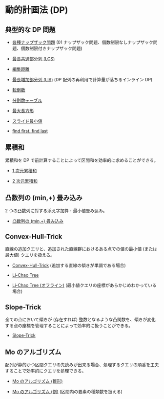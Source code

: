 # 動的計画法 (DP)

## 典型的な DP 問題

- [各種ナップザック問題](Knapsack.hpp) (01 ナップザック問題、個数制限なしナップザック問題、個数制限付きナップザック問題)

- [最長共通部分列 (LCS)](Longest_Common_Subsequence.hpp)

- [編集距離](Edit_Distance.hpp)

- [最長増加部分列 (LIS)](Longest_Increasing_Subsequence.hpp) (DP 配列の再利用で計算量が落ちるインライン DP)

- [転倒数](Inversion_Number.hpp)

- [分割数テーブル](Partition_Number.hpp)

- [最大長方形](Largest_Rectangle.hpp)

- [スライド最小値](Slide_Min.hpp)

- [find first, find last](Find_First_Last.hpp)

## 累積和

累積和を DP で前計算することによって区間和を効率的に求めることができる。

- [1 次元累積和](Cumulative_Sum_1D.hpp)

- [2 次元累積和](Cumulative_Sum_2D.hpp)

## 凸数列の (min,+) 畳み込み

2 つの凸数列に対する添え字加算・最小値畳み込み。

- [凸数列の (min,+) 畳み込み](Concave_Min_Plus_Convolution.hpp)

## Convex-Hull-Trick

直線の追加クエリと、追加された直線群におけるある点での値の最小値 (または最大値) クエリを扱える。

- [Convex-Hull-Trick](Convex_Hull_Trick.hpp) (追加する直線の傾きが単調である場合)

- [Li-Chao Tree](Li-Chao_Tree.hpp)

- [Li-Chao Tree (オフライン)](Li-Chao_Tree_2.hpp) (最小値クエリの座標があらかじめわかっている場合)

## Slope-Trick

全ての点において傾きが (存在すれば) 整数となるような凸関数を、傾きが変化する点の座標を管理することによって効率的に扱うことができる。

- [Slope-Trick](Slope_Trick.hpp)

## Mo のアルゴリズム

配列が静的かつ区間クエリの先読みが出来る場合、処理するクエリの順番を工夫することで効率的にクエリを処理できる。

- [Mo のアルゴリズム (雛形)](Mo_Template.hpp)

- [Mo のアルゴリズム (例)](Mo_Example.hpp) (区間内の要素の種類数を扱える)
